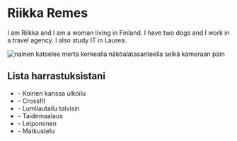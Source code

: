 <!DOCTYPE html>
<html>
<head>
  <title>My First HTML Page</title>
</head>
<body>
  <h1>Riikka Remes</h1>
  <p>I am Riikka and I am a woman living in Finland. I have two dogs and I work in a travel agency. I also study IT in Laurea.</p>
  <img src="C:\Users\riikk\OneDrive\Kuvat\Mallorca 2017\IMG_0978.jpg" alt="nainen katselee merta korkealla näköalatasanteella selkä kameraan päin">
  <h2>Lista harrastuksistani</h2>
    <ul>
      <li>- Koirien kanssa ulkoilu</li>
      <li>- Crossfit</li>
      <li>- Lumilautailu talvisin</li>
      <li>- Taidemaalaus</li>
      <li>- Leipominen</li>
      <li>- Matkustelu</li>
      </ul>
</body>
</html>
